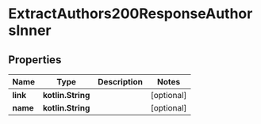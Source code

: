 
# ExtractAuthors200ResponseAuthorsInner

## Properties
Name | Type | Description | Notes
------------ | ------------- | ------------- | -------------
**link** | **kotlin.String** |  |  [optional]
**name** | **kotlin.String** |  |  [optional]



